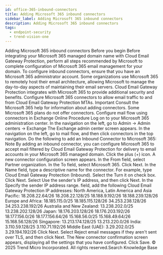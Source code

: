 ```yaml
---
id: office-365-inbound-connectors
title: Adding Microsoft 365 inbound connectors
sidebar_label: Adding Microsoft 365 inbound connectors
description: Adding Microsoft 365 inbound connectors
tags:
  - endpoint-security
  - trend-vision-one
---
```


 Adding Microsoft 365 inbound connectors Before you begin Before integrating your Microsoft 365 managed domain name with Cloud Email Gateway Protection, perform all steps recommended by Microsoft to complete configuration of Microsoft 365 email management for your domain. To configure inbound connectors, ensure that you have an Microsoft 365 administrator account. Some organizations use Microsoft 365 to remotely host their email architecture, allowing Microsoft to manage the day-to-day aspects of maintaining their email servers. Cloud Email Gateway Protection integrates with Microsoft 365 to provide additional security and benefits. Configure Microsoft 365 connectors to allow email traffic to and from Cloud Email Gateway Protection MTAs. Important Consult the Microsoft 365 help for information about adding connectors. Some Microsoft 365 plans do not offer connectors. Configure mail flow using connectors in Exchange Online Procedure Log on to your Microsoft 365 administration center. In the navigation on the left, go to Admin → Admin centers → Exchange The Exchange admin center screen appears. In the navigation on the left, go to mail flow, and then click connectors in the top navigation. Do the following to add an Inbound Connector to Microsoft 365: Note By adding an inbound connector, you can configure Microsoft 365 to accept mail filtered by Cloud Email Gateway Protection for delivery to email accounts in your Microsoft 365 managed domain. Click the plus (+) icon. A new connector configuration screen appears. In the From field, select Partner organization. In the To field, select Microsoft 365. Click Next. In the Name field, type a descriptive name for the connector. For example, type Cloud Email Gateway Protection (Inbound). Select the Turn it on check box. Click Next. Select Use the sender's IP address, and then click Next. In the Specify the sender IP address range. field, add the following Cloud Email Gateway Protection IP addresses: North America, Latin America and Asia Pacific: 18.208.22.64/26 18.208.22.128/25 18.188.9.192/26 18.188.239.128/26 Europe and Africa: 18.185.115.0/25 18.185.115.128/26 34.253.238.128/26 34.253.238.192/26 Australia and New Zealand: 13.238.202.0/25 13.238.202.128/26 Japan: 18.176.203.128/26 18.176.203.192/26 18.177.156.0/26 18.177.156.64/26 15.168.56.0/25 15.168.49.64/26 15.168.56.128/26 Singapore: 13.213.174.128/25 13.213.220.0/26 India: 3.110.59.128/25 3.110.71.192/26 Middle East (UAE): 3.29.202.0/25 3.29.194.192/26 Click Next. Select Reject email messages if they aren't sent over TLS, and then click Next. The New connector confirmation screen appears, displaying all the settings that you have configured. Click Save. © 2025 Trend Micro Incorporated. All rights reserved.Search Knowledge Base